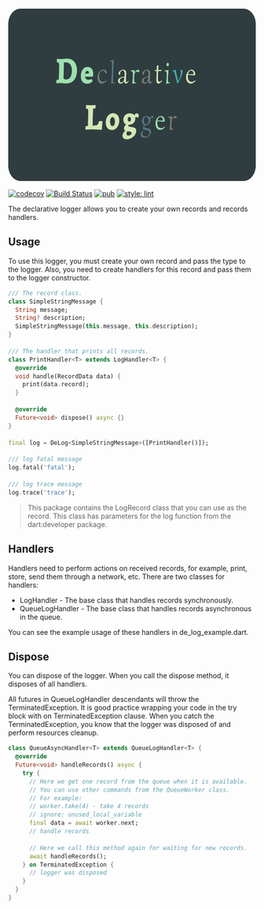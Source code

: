 <p align="center">
<img src="https://raw.githubusercontent.com/KirsApps/de_log/master/assets/logo.png" height="350" alt="DeLog" />
</p>

[![codecov](https://codecov.io/gh/KirsApps/de_log/branch/master/graph/badge.svg)](https://codecov.io/gh/KirsApps/de_log)
[![Build Status](https://github.com/KirsApps/de_log/workflows/build/badge.svg)](https://github.com/KirsApps/de_log/actions?query=workflow%3A"build"+branch%3Amaster)
[![pub](https://img.shields.io/pub/v/de_log.svg)](https://pub.dev/packages/de_log)
[![style: lint](https://img.shields.io/badge/style-lint-4BC0F5.svg)](https://pub.dev/packages/lint)

The declarative logger allows you to create your own records and records handlers.

## Usage

To use this logger, you must create your own record and pass the type to the logger.
Also, you need to create handlers for this record and pass them to the logger constructor.

```dart
/// The record class.
class SimpleStringMessage {
  String message;
  String? description;
  SimpleStringMessage(this.message, this.description);
}

/// The handler that prints all records.
class PrintHandler<T> extends LogHandler<T> {
  @override
  void handle(RecordData data) {
    print(data.record);
  }

  @override
  Future<void> dispose() async {}
}

final log = DeLog<SimpleStringMessage>([PrintHandler()]);

/// log fatal message
log.fatal('fatal');

/// log trace message
log.trace('trace');
```

> This package contains the LogRecord class that you can use as the record. This class has parameters for the log function from the dart:developer package.

## Handlers

Handlers need to perform actions on received records, for example, print, store, send them through a network, etc.
There are two classes for handlers:

* LogHandler - The base class that handles records synchronously.
* QueueLogHandler - The base class that handles records asynchronous in the queue.

You can see the example usage of these handlers in de_log_example.dart.

## Dispose


You can dispose of the logger. When you call the dispose method, it disposes of all handlers.

All futures in QueueLogHandler descendants will throw the TerminatedException. It is good practice wrapping your code in the try block with on TerminatedException clause. 
When you catch the TerminatedException, you know that the logger was disposed of and perform resources cleanup.

```dart
class QueueAsyncHandler<T> extends QueueLogHandler<T> {
  @override
  Future<void> handleRecords() async {
    try {
      // Here we get one record from the queue when it is available.
      // You can use other commands from the QueueWorker class.
      // For example:
      // worker.take(4) - take 4 records
      // ignore: unused_local_variable
      final data = await worker.next;
      // handle records

      // Here we call this method again for waiting for new records.
      await handleRecords();
    } on TerminatedException {
      // logger was disposed
    }
  }
}
```